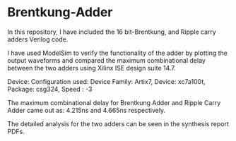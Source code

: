 # Brentkung-Adder

In this repository, I have included the 16 bit-Brentkung, and Ripple carry adders Verilog code. 

I have used ModelSim to verify the functionality of the adder by plotting the output waveforms and compared the maximum combinational delay between the two adders using Xilinx ISE design suite 14.7.

Device: Configuration used:
   Device Family: Artix7,
   Device: xc7a100t,
   Package: csg324,
   Speed : -3

The maximum combinational delay for Brentkung Adder and Ripple Carry Adder came out as:  4.215ns and 4.665ns respectively.

The detailed analysis for the two adders can be seen in the synthesis report PDFs.


